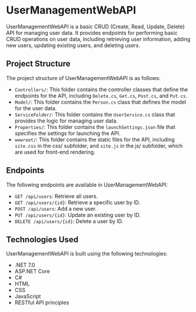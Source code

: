 # UserManagementWebAPI

UserManagementWebAPI is a basic CRUD (Create, Read, Update, Delete) API for managing user data. It provides endpoints for performing basic CRUD operations on user data, including retrieving user information, adding new users, updating existing users, and deleting users.

## Project Structure

The project structure of UserManagementWebAPI is as follows:
- `Controllers/`: This folder contains the controller classes that define the endpoints for the API, including `Delete.cs`, `Get.cs`, `Post.cs`, and `Put.cs`.
- `Model/`: This folder contains the `Person.cs` class that defines the model for the user data.
- `ServiceFolder/`: This folder contains the `UserService.cs` class that provides the logic for managing user data.
- `Properties/`: This folder contains the `launchSettings.json` file that specifies the settings for launching the API.
- `wwwroot/`: This folder contains the static files for the API, including `site.css` in the css/ subfolder, and `site.js` in the js/ subfolder, which are used for front-end rendering.

## Endpoints

The following endpoints are available in UserManagementWebAPI:

- `GET /api/users`: Retrieve all users.
- `GET /api/users/{id}`: Retrieve a specific user by ID.
- `POST /api/users`: Add a new user.
- `PUT /api/users/{id}`: Update an existing user by ID.
- `DELETE /api/users/{id}`: Delete a user by ID.

## Technologies Used

UserManagementWebAPI is built using the following technologies:

- .NET 7.0
- ASP.NET Core
- C#
- HTML 
- CSS 
- JavaScript
- RESTful API principles 

